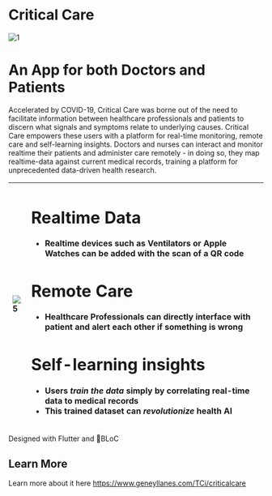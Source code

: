 # Critical Care


![1](https://github.com/Team-Crushing-It/critical_care/blob/master/assets/critcare.gif)

# An App for both Doctors and Patients
Accelerated by COVID-19, Critical Care was borne out of the need to facilitate information between healthcare professionals and patients to discern what signals and symptoms relate to underlying causes. Critical Care empowers these users with a platform for real-time monitoring, remote care and self-learning insights. Doctors and nurses can interact and monitor realtime their patients and administer care remotely - in doing so, they map realtime-data against current medical records, training a platform for unprecedented data-driven health research.

 
<table>
<thead>
<tr>
<th align="left">
 
 ![5](https://github.com/Team-Crushing-It/critical_care/blob/master/assets/gifFast_random_app.gif)
 
 </th>
<th align="left">
 
 # Realtime Data

- Realtime devices such as Ventilators or Apple Watches can be added with the scan of a QR code

# Remote Care

- Healthcare Professionals can directly interface with patient and alert each other if something is wrong

# Self-learning insights

- Users ***train the data*** simply by correlating real-time data to medical records
- This trained dataset can ***revolutionize*** health AI
</th>
</tr>
 <table>




Designed with Flutter and 💙BLoC

## Learn More

Learn more about it here https://www.geneyllanes.com/TCi/criticalcare


